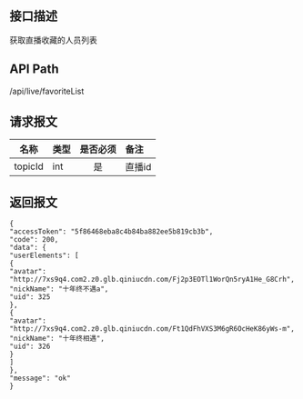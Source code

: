 ## 接口描述
获取直播收藏的人员列表
## API Path
/api/live/favoriteList
## 请求报文
|名称         |类型           |是否必须   |备注                                 |
|-------------|:--------------|:---------:|:------------------------------------|
|topicId    |int    |是    |直播id    |
## 返回报文
    {
    "accessToken": "5f86468eba8c4b84ba882ee5b819cb3b",
    "code": 200,
    "data": {
    "userElements": [
    {
    "avatar": "http://7xs9q4.com2.z0.glb.qiniucdn.com/Fj2p3EOTl1WorQn5ryA1He_G8Crh",
    "nickName": "十年终不遇a",
    "uid": 325
    },
    {
    "avatar": "http://7xs9q4.com2.z0.glb.qiniucdn.com/Ft1QdFhVXS3M6gR6OcHeK86yWs-m",
    "nickName": "十年终相遇",
    "uid": 326
    }
    ]
    },
    "message": "ok"
    }
    
